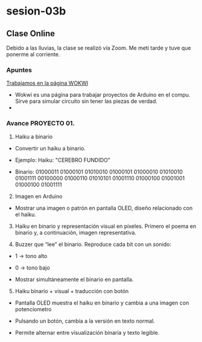 # sesion-03b
## Clase Online

Debido a las lluvias, la clase se realizó vía Zoom. Me metí tarde y tuve que ponerme al corriente.

### Apuntes

[Trabajamos en la página WOKWI](https://wokwi.com/projects/new/arduino-uno)

- Wokwi es una página para trabajar proyectos de Arduino en el compu. Sirve para simular circuito sin tener las piezas de verdad.
- 








### Avance PROYECTO 01.
1. Haiku a binario

- Convertir un haiku a binario.

- Ejemplo: Haiku: "CEREBRO FUNDIDO"

- Binario: 01000011 01000101 01010010 01000101 01000010 01010010 01001111 00100000 01000110 01010101 01001110 01000100 01001001 01000100 01001111 

2. Imagen en Arduino

- Mostrar una imagen o patrón en pantalla OLED, diseño relacionado con el haiku.

3. Haiku en binario y representación visual en píxeles. Primero el poema en binario y, a continuación, imagen representativa.


4. Buzzer que “lee” el binario. Reproduce cada bit con un sonido:

- 1 → tono alto

- 0 → tono bajo

- Mostrar simultáneamente el binario en pantalla.

5. Haiku binario + visual + traducción con botón

- Pantalla OLED muestra el haiku en binario y cambia a una imagen con potenciometro

- Pulsando un botón, cambia a la versión en texto normal.

- Permite alternar entre visualización binaria y texto legible.
